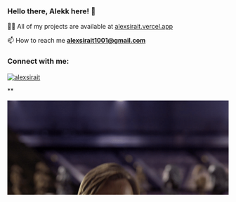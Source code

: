 ### Hello there, Alekk here! 👋

👨‍💻 All of my projects are available at [alexsirait.vercel.app](https://alexsirait.vercel.app/)

📫 How to reach me **alexsirait1001@gmail.com**

<h3 align="left">Connect with me:</h3>
<p align="left">
<a href="https://linkedin.com/in/alexsirait" target="blank"><img align="center" src="https://raw.githubusercontent.com/rahuldkjain/github-profile-readme-generator/master/src/images/icons/Social/linked-in-alt.svg" alt="alexsirait" height="30" width="40" /></a>
</p>
**

![](/MeagerHardtofindAlbertosaurus-size_restricted.gif)
